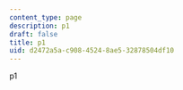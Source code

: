 ```yaml
---
content_type: page
description: p1
draft: false
title: p1
uid: d2472a5a-c908-4524-8ae5-32878504df10
---
```

p1